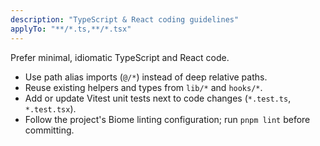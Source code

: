 ```yaml
---
description: "TypeScript & React coding guidelines"
applyTo: "**/*.ts,**/*.tsx"
---
```


Prefer minimal, idiomatic TypeScript and React code.

- Use path alias imports (`@/*`) instead of deep relative paths.
- Reuse existing helpers and types from `lib/*` and `hooks/*`.
- Add or update Vitest unit tests next to code changes (`*.test.ts`, `*.test.tsx`).
- Follow the project's Biome linting configuration; run `pnpm lint` before committing.